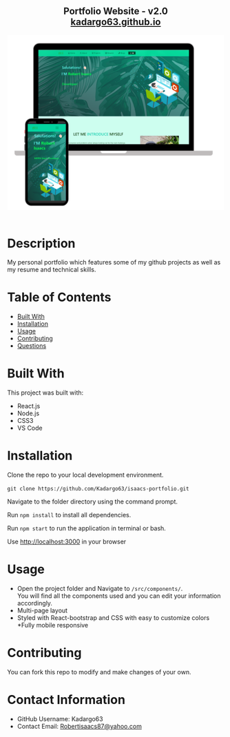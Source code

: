 
  <h2 align="center">
  Portfolio Website - v2.0<br/>
  <a href="https://kadargo63.github.io/" target="_blank">kadargo63.github.io</a>
  </h2>
  <div align="center">
  <img alt="Demo" src="./Images/readme-img1.png" />
  </div>

<br/>

  # Description
  My personal portfolio <anchor reference here> which features some of my github projects as well as my resume and technical skills. 

  # Table of Contents 
  * [Built With](#-Built-With)
  * [Installation](#-Installation)
  * [Usage](#-Usage)
  * [Contributing](#-Contributing)
  * [Questions](#-Contact-Information)
  
  # Built With
  This project was built with:
  * React.js
  * Node.js
  * CSS3
  * VS Code
      
  # Installation
  Clone the repo to your local development environment.
  
  `git clone https://github.com/Kadargo63/isaacs-portfolio.git`
  
  Navigate to the folder directory using the command prompt.
  
  Run `npm install` to install all dependencies.
  
  Run `npm start` to run the application in terminal or bash.
  
  Use [http://localhost:3000](http://localhost:3000) in your browser
  
  # Usage
  * Open the project folder and Navigate to `/src/components/`. <br/> You will find all the components used and you can edit your information accordingly. 
  * Multi-page layout
  * Styled with React-bootstrap and CSS with easy to customize colors
  *Fully mobile responsive
  
  # Contributing 
  You can fork this repo to modify and make changes of your own.
  
  # Contact Information 
  * GitHub Username: Kadargo63
  * Contact Email: Robertisaacs87@yahoo.com
  
  
